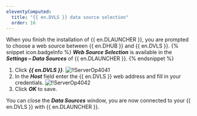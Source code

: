 ```yaml
---
eleventyComputed:
  title: "{{ en.DVLS }} data source selection"
  order: 10
---
```

When you finish the installation of {{ en.DLAUNCHER }}, you are prompted to choose a web source between {{ en.DHUB }} and {{ en.DVLS }}.
{% snippet icon.badgeInfo %}
***Web Source Selection*** is available in the ***Settings – Data Sources*** of {{ en.DLAUNCHER }}.
{% endsnippet %}

1. Click ***{{ en.DVLS }}***.
![!!ServerOp4041](https://cdnweb.devolutions.net/docs/docs_en_server_ServerOp4041.png)
1. In the ***Host*** field enter the {{ en.DVLS }} web address and fill in your credentials.
![!!ServerOp4042](https://cdnweb.devolutions.net/docs/docs_en_server_ServerOp4042.png)
1. Click ***OK*** to save.

You can close the ***Data Sources*** window, you are now connected to your {{ en.DVLS }} with {{ en.DLAUNCHER }}.

